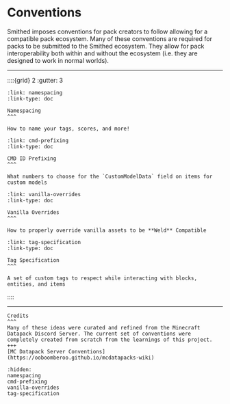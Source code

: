 # Conventions
Smithed imposes conventions for pack creators to follow allowing for a compatible pack ecosystem. Many of these conventions are required for packs to be submitted to the Smithed ecosystem. They allow for pack interoperability both within and without the ecosystem (i.e. they are designed to work in normal worlds).

----

::::{grid} 2
:gutter: 3

```{grid-item-card}
:link: namespacing
:link-type: doc

Namespacing
^^^

How to name your tags, scores, and more!
```

```{grid-item-card}
:link: cmd-prefixing
:link-type: doc

CMD ID Prefixing
^^^

What numbers to choose for the `CustomModelData` field on items for custom models
```

```{grid-item-card}
:link: vanilla-overrides
:link-type: doc

Vanilla Overrides
^^^

How to properly override vanilla assets to be **Weld** Compatible
```

```{grid-item-card}
:link: tag-specification
:link-type: doc

Tag Specification
^^^

A set of custom tags to respect while interacting with blocks, entities, and items
```

::::


----

```{card}
Credits
^^^
Many of these ideas were curated and refined from the Minecraft Datapack Discord Server. The current set of conventions were completely created from scratch from the learnings of this project.
+++
[MC Datapack Server Conventions](https://ooboomberoo.github.io/mcdatapacks-wiki)
```

```{toctree}
:hidden:
namespacing
cmd-prefixing
vanilla-overrides
tag-specification
```
